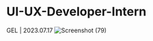 # UI-UX-Developer-Intern
GEL | 2023.07.17 
![Screenshot (79)](https://github.com/sohaniabeywickrama/UI-UX-Developer-Intern/assets/99112193/0c548502-4035-4a67-a9d9-2ee753f3f1ce)
